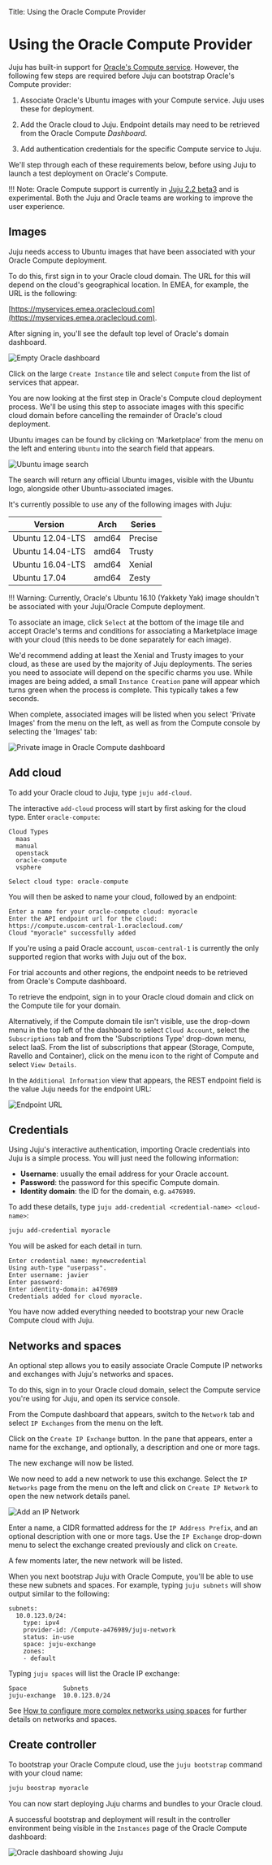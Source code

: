 Title: Using the Oracle Compute Provider

# Using the Oracle Compute Provider

Juju has built-in support for [Oracle's Compute service][compute]. However, the
following few steps are required before Juju can bootstrap Oracle's Compute
provider:

1. Associate Oracle's Ubuntu images with your Compute service. Juju uses these
   for deployment.

1. Add the Oracle cloud to Juju. Endpoint details may need to be retrieved from
   the Oracle Compute *Dashboard*.

1. Add authentication credentials for the specific Compute service to Juju.

We'll step through each of these requirements below, before using Juju to
launch a test deployment on Oracle's Compute. 

!!! Note:
	Oracle Compute support is currently in [Juju 2.2 beta3][jujubeta] and
        is experimental. Both the Juju and Oracle teams are working to improve
        the user experience.

## Images

Juju needs access to Ubuntu images that have been associated with your Oracle
Compute deployment. 

To do this, first sign in to your Oracle cloud domain. The URL for this will
depend on the cloud's geographical location. In EMEA, for example, the URL is
the following:

[https://myservices.emea.oraclecloud.com](https://myservices.emea.oraclecloud.com).

After signing in, you'll see the default top level of Oracle's domain
dashboard.

![Empty Oracle dashboard](./media/oracle_empty-dashboard.png)

Click on the large `Create Instance` tile and select `Compute` from the list of
services that appear. 

You are now looking at the first step in Oracle's Compute cloud deployment
process. We'll be using this step to associate images with this specific cloud
domain before cancelling the remainder of Oracle's cloud deployment. 

Ubuntu images can be found by clicking on 'Marketplace' from the menu on the
left and entering `Ubuntu` into the search field that appears. 

![Ubuntu image search](./media/oracle_create-instance-ubuntu.png) 

The search will return any official Ubuntu images, visible with the Ubuntu
logo, alongside other Ubuntu-associated images. 

It's currently possible to use any of the following images with Juju:

| Version          | Arch   | Series  |
|------------------| -------|---------|
| Ubuntu 12.04-LTS | amd64  | Precise |
| Ubuntu 14.04-LTS | amd64  | Trusty  |
| Ubuntu 16.04-LTS | amd64  | Xenial  |
| Ubuntu 17.04     | amd64  | Zesty   |

!!! Warning: 
	Currently, Oracle's Ubuntu 16.10 (Yakkety Yak) image shouldn't be
        associated with your Juju/Oracle Compute deployment.

To associate an image, click `Select` at the bottom of the image tile and
accept Oracle's terms and conditions for associating a Marketplace image with
your cloud (this needs to be done separately for each image).

We'd recommend adding at least the Xenial and Trusty images to your cloud, as
these are used by the majority of Juju deployments. The series you need to
associate will depend on the specific charms you use. While images are being
added, a small `Instance Creation` pane will appear which turns green when the
process is complete. This typically takes a few seconds.
 
When complete, associated images will be listed when you select 'Private
Images' from the menu on the left, as well as from the Compute console by
selecting the 'Images' tab: 

![Private image in Oracle Compute dashboard](./media/oracle_create-instance-private.png)

## Add cloud

To add your Oracle cloud to Juju, type `juju add-cloud`. 

The interactive `add-cloud` process will start by first asking for the cloud
type. Enter `oracle-compute`:

```no-highlight
Cloud Types
  maas
  manual
  openstack
  oracle-compute
  vsphere

Select cloud type: oracle-compute
```
You will then be asked to name your cloud, followed by an endpoint:

```no-highlight
Enter a name for your oracle-compute cloud: myoracle
Enter the API endpoint url for the cloud:
https://compute.uscom-central-1.oraclecloud.com/
Cloud "myoracle" successfully added
```

If you're using a paid Oracle account, `uscom-central-1` is currently the only
supported region that works with Juju out of the box. 

For trial accounts and other regions, the endpoint needs to be retrieved from
Oracle's Compute dashboard. 

To retrieve the endpoint, sign in to your Oracle cloud domain and click on the
Compute tile for your domain. 

Alternatively, if the Compute domain tile isn't visible, use the drop-down menu
in the top left of the dashboard to select `Cloud Account`, select the
`Subscriptions` tab and from the 'Subscriptions Type' drop-down menu, select
IaaS. From the list of  subscriptions that appear (Storage, Compute, Ravello
and Container), click on the menu icon to the right of Compute and select 
`View Details`.

In the `Additional Information` view that appears, the REST endpoint field is
the value Juju needs for the endpoint URL:

![Endpoint URL](./media/oracle_myservices-endpoint.png)

## Credentials

Using Juju's interactive authentication, importing Oracle credentials into Juju
is a simple process. You will just need the following information:

- **Username**: usually the email address for your Oracle account.
- **Password**: the password for this specific Compute domain.
- **Identity domain**: the ID for the domain, e.g. `a476989`.

To add these details, type `juju add-credential <credential-name>
<cloud-name>`: 

```bash
juju add-credential myoracle
```

You will be asked for each detail in turn.

```no-highlight
Enter credential name: mynewcredential
Using auth-type "userpass".
Enter username: javier
Enter password:
Enter identity-domain: a476989
Credentials added for cloud myoracle.
```

You have now added everything needed to bootstrap your new Oracle Compute cloud
with Juju.

## Networks and spaces

An optional step allows you to easily associate Oracle Compute IP networks and
exchanges with Juju's networks and spaces.

To do this, sign in to your Oracle cloud domain, select the Compute service
you're using for Juju, and open its service console. 

From the Compute dashboard that appears, switch to the `Network` tab and select
`IP Exchanges` from the menu on the left.

Click on the `Create IP Exchange` button. In the pane that appears, enter a
name for the exchange, and optionally, a description and one or more tags.

The new exchange will now be listed. 

We now need to add a new network to use this exchange. Select the `IP Networks`
page from the menu on the left and click on `Create IP Network` to open the new
network details panel. 

![Add an IP Network](./media/oracle_create-ip-network.png)

Enter a name, a CIDR formatted address for the `IP Address Prefix`, and an
optional description with one or more tags. Use the `IP Exchange` drop-down
menu to select the exchange created previously and click on `Create`. 

A few moments later, the new network will be listed.

When you next bootstrap Juju with Oracle Compute, you'll be able to use these
new subnets and spaces. For example, typing `juju subnets` will show output
similar to the following:

```no-highlight
subnets:
  10.0.123.0/24:
    type: ipv4
    provider-id: /Compute-a476989/juju-network
    status: in-use
    space: juju-exchange
    zones:
    - default
```

Typing `juju spaces` will list the Oracle IP exchange:

```no-highlight
Space          Subnets
juju-exchange  10.0.123.0/24
```

See [How to configure more complex networks using spaces][spaces] for further
details on networks and spaces. 

## Create controller

To bootstrap your Oracle Compute cloud, use the `juju bootstrap` command with
your cloud name:

```bash
juju boostrap myoracle
```

You can now start deploying Juju charms and bundles to your Oracle cloud.

A successful bootstrap and deployment will result in the controller environment
being visible in the `Instances` page of the Oracle Compute dashboard:

![Oracle dashboard showing Juju](./media/oracle_bootstrap-instances.png)

<!-- LINKS -->
[compute]: https://cloud.oracle.com/en_US/compute
[jujubeta]: ./reference-releases.html#development
[getstarted]: ./getting-started-jaas.html
[spaces]: ./network-spaces.html
